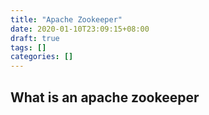 ```yaml
---
title: "Apache Zookeeper"
date: 2020-01-10T23:09:15+08:00
draft: true
tags: []
categories: []
---
```


## What is an apache zookeeper
